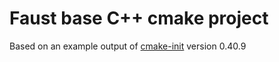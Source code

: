 # Faust base C++ cmake project

Based on an example output of
[cmake-init](https://github.com/friendlyanon/cmake-init) version 0.40.9
